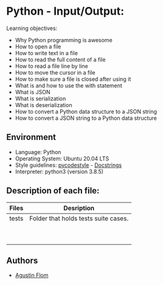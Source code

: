 # Python - Input/Output:

Learning objectives:

* Why Python programming is awesome
* How to open a file
* How to write text in a file
* How to read the full content of a file
* How to read a file line by line
* How to move the cursor in a file
* How to make sure a file is closed after using it
* What is and how to use the with statement
* What is JSON
* What is serialization
* What is deserialization
* How to convert a Python data structure to a JSON string
* How to convert a JSON string to a Python data structure

## Environment

* Language: Python
* Operating System: Ubuntu 20.04 LTS
* Style guidelines: [pycodestyle](https://pypi.org/project/pycodestyle/) - [Docstrings](https://sphinxcontrib-napoleon.readthedocs.io/en/latest/example_google.html)
* Interpreter: python3 (version 3.8.5)

## Description of each file:

| Files          |Desription
|:----------------|:-------------------------------:|
|tests |Folder that holds tests suite cases.
| |
| |
| |
| |
| |
| |
| |
| |
| |

## Authors

* [Agustin Flom](https://github.com/agusfl)
